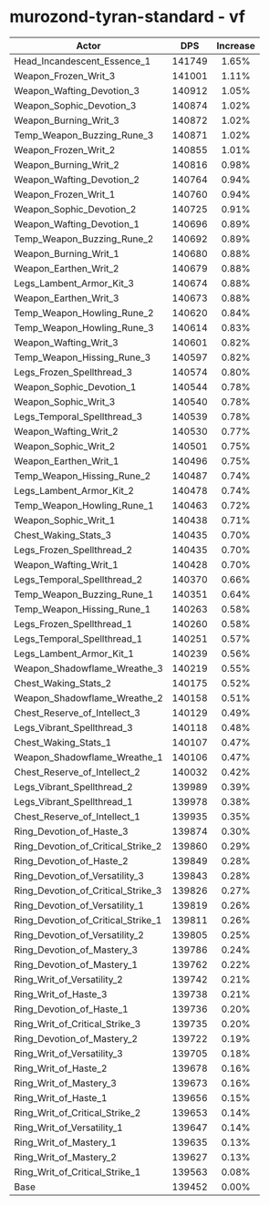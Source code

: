 # murozond-tyran-standard - vf
| Actor | DPS | Increase |
|---|:---:|:---:|
|Head_Incandescent_Essence_1|141749|1.65%|
|Weapon_Frozen_Writ_3|141001|1.11%|
|Weapon_Wafting_Devotion_3|140912|1.05%|
|Weapon_Sophic_Devotion_3|140874|1.02%|
|Weapon_Burning_Writ_3|140872|1.02%|
|Temp_Weapon_Buzzing_Rune_3|140871|1.02%|
|Weapon_Frozen_Writ_2|140855|1.01%|
|Weapon_Burning_Writ_2|140816|0.98%|
|Weapon_Wafting_Devotion_2|140764|0.94%|
|Weapon_Frozen_Writ_1|140760|0.94%|
|Weapon_Sophic_Devotion_2|140725|0.91%|
|Weapon_Wafting_Devotion_1|140696|0.89%|
|Temp_Weapon_Buzzing_Rune_2|140692|0.89%|
|Weapon_Burning_Writ_1|140680|0.88%|
|Weapon_Earthen_Writ_2|140679|0.88%|
|Legs_Lambent_Armor_Kit_3|140674|0.88%|
|Weapon_Earthen_Writ_3|140673|0.88%|
|Temp_Weapon_Howling_Rune_2|140620|0.84%|
|Temp_Weapon_Howling_Rune_3|140614|0.83%|
|Weapon_Wafting_Writ_3|140601|0.82%|
|Temp_Weapon_Hissing_Rune_3|140597|0.82%|
|Legs_Frozen_Spellthread_3|140574|0.80%|
|Weapon_Sophic_Devotion_1|140544|0.78%|
|Weapon_Sophic_Writ_3|140540|0.78%|
|Legs_Temporal_Spellthread_3|140539|0.78%|
|Weapon_Wafting_Writ_2|140530|0.77%|
|Weapon_Sophic_Writ_2|140501|0.75%|
|Weapon_Earthen_Writ_1|140496|0.75%|
|Temp_Weapon_Hissing_Rune_2|140487|0.74%|
|Legs_Lambent_Armor_Kit_2|140478|0.74%|
|Temp_Weapon_Howling_Rune_1|140463|0.72%|
|Weapon_Sophic_Writ_1|140438|0.71%|
|Chest_Waking_Stats_3|140435|0.70%|
|Legs_Frozen_Spellthread_2|140435|0.70%|
|Weapon_Wafting_Writ_1|140428|0.70%|
|Legs_Temporal_Spellthread_2|140370|0.66%|
|Temp_Weapon_Buzzing_Rune_1|140351|0.64%|
|Temp_Weapon_Hissing_Rune_1|140263|0.58%|
|Legs_Frozen_Spellthread_1|140260|0.58%|
|Legs_Temporal_Spellthread_1|140251|0.57%|
|Legs_Lambent_Armor_Kit_1|140239|0.56%|
|Weapon_Shadowflame_Wreathe_3|140219|0.55%|
|Chest_Waking_Stats_2|140175|0.52%|
|Weapon_Shadowflame_Wreathe_2|140158|0.51%|
|Chest_Reserve_of_Intellect_3|140129|0.49%|
|Legs_Vibrant_Spellthread_3|140118|0.48%|
|Chest_Waking_Stats_1|140107|0.47%|
|Weapon_Shadowflame_Wreathe_1|140106|0.47%|
|Chest_Reserve_of_Intellect_2|140032|0.42%|
|Legs_Vibrant_Spellthread_2|139989|0.39%|
|Legs_Vibrant_Spellthread_1|139978|0.38%|
|Chest_Reserve_of_Intellect_1|139935|0.35%|
|Ring_Devotion_of_Haste_3|139874|0.30%|
|Ring_Devotion_of_Critical_Strike_2|139860|0.29%|
|Ring_Devotion_of_Haste_2|139849|0.28%|
|Ring_Devotion_of_Versatility_3|139843|0.28%|
|Ring_Devotion_of_Critical_Strike_3|139826|0.27%|
|Ring_Devotion_of_Versatility_1|139819|0.26%|
|Ring_Devotion_of_Critical_Strike_1|139811|0.26%|
|Ring_Devotion_of_Versatility_2|139805|0.25%|
|Ring_Devotion_of_Mastery_3|139786|0.24%|
|Ring_Devotion_of_Mastery_1|139762|0.22%|
|Ring_Writ_of_Versatility_2|139742|0.21%|
|Ring_Writ_of_Haste_3|139738|0.21%|
|Ring_Devotion_of_Haste_1|139736|0.20%|
|Ring_Writ_of_Critical_Strike_3|139735|0.20%|
|Ring_Devotion_of_Mastery_2|139722|0.19%|
|Ring_Writ_of_Versatility_3|139705|0.18%|
|Ring_Writ_of_Haste_2|139678|0.16%|
|Ring_Writ_of_Mastery_3|139673|0.16%|
|Ring_Writ_of_Haste_1|139656|0.15%|
|Ring_Writ_of_Critical_Strike_2|139653|0.14%|
|Ring_Writ_of_Versatility_1|139647|0.14%|
|Ring_Writ_of_Mastery_1|139635|0.13%|
|Ring_Writ_of_Mastery_2|139627|0.13%|
|Ring_Writ_of_Critical_Strike_1|139563|0.08%|
|Base|139452|0.00%|
